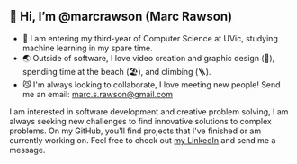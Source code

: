 ## 🦑 Hi, I’m @marcrawson (Marc Rawson)
- 🌱 I am entering my third-year of Computer Science at UVic, studying machine learning in my spare time.
- 🌏 Outside of software, I love video creation and graphic design (📸), spending time at the beach (🏖️), and climbing (🪜).
- 😼 I'm always looking to collaborate, I love meeting new people! Send me an email: marc.s.rawson@gmail.com

I am interested in software development and creative problem solving, I am always seeking new challenges to find innovative solutions to complex problems. On my GitHub, you'll find projects that I've finished or am currently working on. Feel free to check out [my LinkedIn](https://www.linkedin.com/in/marcrawson/) and send me a message.
